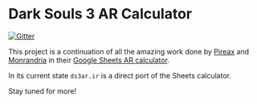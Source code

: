 # Dark Souls 3 AR Calculator

[![Gitter](https://badges.gitter.im/Tzbob/Ds3-AR.svg)](https://gitter.im/Tzbob/Ds3-AR?utm_source=badge&utm_medium=badge&utm_campaign=pr-badge&utm_content=badge)

This project is a continuation of all the amazing work done by [Pireax](https://github.com/Pireax) and [Monrandria](https://www.reddit.com/user/monrandria) in their [Google Sheets AR calculator](https://www.reddit.com/r/darksouls3/comments/4j3o40/spreadsheet_with_full_ar_calculation/).

In its current state ```ds3ar.ir``` is a direct port of the Sheets calculator.

Stay tuned for more!
